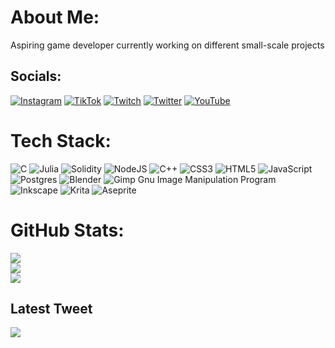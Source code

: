 # About Me:
Aspiring game developer currently working on different small-scale projects


## Socials:
[![Instagram](https://img.shields.io/badge/Instagram-%23E4405F.svg?logo=Instagram&logoColor=white)](https://instagram.com/sicuasi.sh) [![TikTok](https://img.shields.io/badge/TikTok-%23000000.svg?logo=TikTok&logoColor=white)](https://tiktok.com/@sicuasi) [![Twitch](https://img.shields.io/badge/Twitch-%239146FF.svg?logo=Twitch&logoColor=white)](https://twitch.tv/sicuasi) [![Twitter](https://img.shields.io/badge/Twitter-%231DA1F2.svg?logo=Twitter&logoColor=white)](https://twitter.com/sicuasi) [![YouTube](https://img.shields.io/badge/YouTube-%23FF0000.svg?logo=YouTube&logoColor=white)](https://youtube.com/@sicuasi) 

# Tech Stack:
![C](https://img.shields.io/badge/c-%2300599C.svg?style=flat-square&logo=c&logoColor=white) 	![Julia](https://img.shields.io/badge/-Julia-9558B2?style=flat-square&logo=julia&logoColor=white) ![Solidity](https://img.shields.io/badge/Solidity-%23363636.svg?style=flat-square&logo=solidity&logoColor=white) ![NodeJS](https://img.shields.io/badge/node.js-6DA55F?style=flat-square&logo=node.js&logoColor=white) ![C++](https://img.shields.io/badge/c++-%2300599C.svg?style=flat-square&logo=c%2B%2B&logoColor=white) ![CSS3](https://img.shields.io/badge/css3-%231572B6.svg?style=flat-square&logo=css3&logoColor=white) ![HTML5](https://img.shields.io/badge/html5-%23E34F26.svg?style=flat-square&logo=html5&logoColor=white) ![JavaScript](https://img.shields.io/badge/javascript-%23323330.svg?style=flat-square&logo=javascript&logoColor=%23F7DF1E) ![Postgres](https://img.shields.io/badge/postgres-%23316192.svg?style=flat-square&logo=postgresql&logoColor=white) ![Blender](https://img.shields.io/badge/blender-%23F5792A.svg?style=flat-square&logo=blender&logoColor=white) ![Gimp Gnu Image Manipulation Program](https://img.shields.io/badge/Gimp-657D8B?style=flat-square&logo=gimp&logoColor=FFFFFF) ![Inkscape](https://img.shields.io/badge/Inkscape-e0e0e0?style=flat-square&logo=inkscape&logoColor=080A13) ![Krita](https://img.shields.io/badge/Krita-203759?style=flat-square&logo=krita&logoColor=EEF37B) ![Aseprite](https://img.shields.io/badge/Aseprite-FFFFFF?style=flat-square&logo=Aseprite&logoColor=#7D929E)
# GitHub Stats:
![](https://github-readme-stats.vercel.app/api?username=Sicuasi&theme=gruvbox&hide_border=false&include_all_commits=false&count_private=false)<br/>
![](https://github-readme-streak-stats.herokuapp.com/?user=Sicuasi&theme=gruvbox&hide_border=false)<br/>
![](https://github-readme-stats.vercel.app/api/top-langs/?username=Sicuasi&theme=gruvbox&hide_border=false&include_all_commits=false&count_private=false&layout=compact)

## Latest Tweet
[![](https://gtce.itsvg.in/api?username=sicuasi)](https://github.com/VishwaGauravIn/github-twitter-card-embed)

<!-- Proudly created with GPRM ( https://gprm.itsvg.in ) -->
